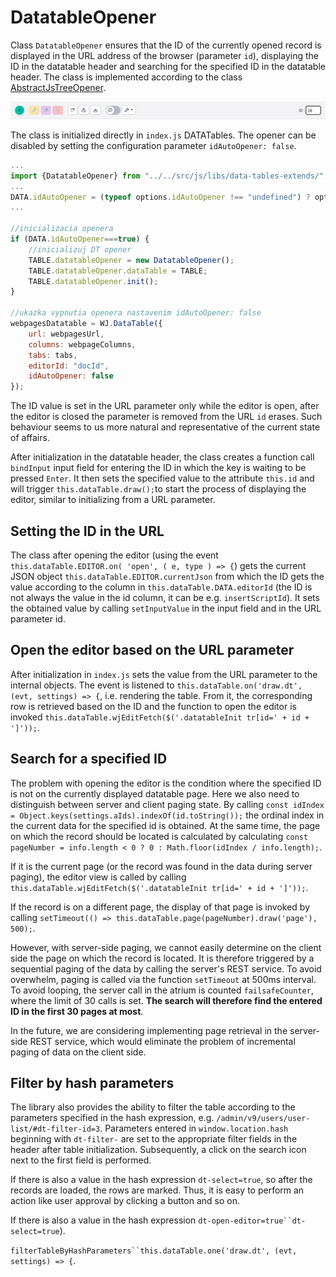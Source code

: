# DatatableOpener

Class `DatatableOpener` ensures that the ID of the currently opened record is displayed in the URL address of the browser (parameter `id`), displaying the ID in the datatable header and searching for the specified ID in the datatable header. The class is implemented according to the class [AbstractJsTreeOpener](js-tree-document-opener.md).

![](datatable-opener.png)

The class is initialized directly in `index.js` DATATables. The opener can be disabled by setting the configuration parameter `idAutoOpener: false`.

```javascript
...
import {DatatableOpener} from "../../src/js/libs/data-tables-extends/";
...
DATA.idAutoOpener = (typeof options.idAutoOpener !== "undefined") ? options.idAutoOpener : true;
...

//inicializacia openera
if (DATA.idAutoOpener===true) {
    //inicializuj DT opener
    TABLE.datatableOpener = new DatatableOpener();
    TABLE.datatableOpener.dataTable = TABLE;
    TABLE.datatableOpener.init();
}

//ukazka vypnutia openera nastavenim idAutoOpener: false
webpagesDatatable = WJ.DataTable({
    url: webpagesUrl,
    columns: webpageColumns,
    tabs: tabs,
    editorId: "docId",
    idAutoOpener: false
});
```

The ID value is set in the URL parameter only while the editor is open, after the editor is closed the parameter is removed from the URL `id` erases. Such behaviour seems to us more natural and representative of the current state of affairs.

After initialization in the datatable header, the class creates a function call `bindInput` input field for entering the ID in which the key is waiting to be pressed `Enter`. It then sets the specified value to the attribute `this.id` and will trigger `this.dataTable.draw();`to start the process of displaying the editor, similar to initializing from a URL parameter.

## Setting the ID in the URL

The class after opening the editor (using the event `this.dataTable.EDITOR.on( 'open', ( e, type ) => {`) gets the current JSON object `this.dataTable.EDITOR.currentJson` from which the ID gets the value according to the column in `this.dataTable.DATA.editorId` (the ID is not always the value in the id column, it can be e.g. `insertScriptId`). It sets the obtained value by calling `setInputValue` in the input field and in the URL parameter id.

## Open the editor based on the URL parameter

After initialization in `index.js` sets the value from the URL parameter to the internal objects. The event is listened to `this.dataTable.on('draw.dt', (evt, settings) => {`, i.e. rendering the table. From it, the corresponding row is retrieved based on the ID and the function to open the editor is invoked `this.dataTable.wjEditFetch($('.datatableInit tr[id=' + id + ']'));`.

## Search for a specified ID

The problem with opening the editor is the condition where the specified ID is not on the currently displayed datatable page. Here we also need to distinguish between server and client paging state. By calling `const idIndex = Object.keys(settings.aIds).indexOf(id.toString());` the ordinal index in the current data for the specified id is obtained. At the same time, the page on which the record should be located is calculated by calculating `const pageNumber = info.length < 0 ? 0 : Math.floor(idIndex / info.length);`.

If it is the current page (or the record was found in the data during server paging), the editor view is called by calling `this.dataTable.wjEditFetch($('.datatableInit tr[id=' + id + ']'));`.

If the record is on a different page, the display of that page is invoked by calling `setTimeout(() => this.dataTable.page(pageNumber).draw('page'), 500);`.

However, with server-side paging, we cannot easily determine on the client side the page on which the record is located. It is therefore triggered by a sequential paging of the data by calling the server's REST service. To avoid overwhelm, paging is called via the function `setTimeout` at 500ms interval. To avoid looping, the server call in the atrium is counted `failsafeCounter`, where the limit of 30 calls is set. **The search will therefore find the entered ID in the first 30 pages at most**.

In the future, we are considering implementing page retrieval in the server-side REST service, which would eliminate the problem of incremental paging of data on the client side.

## Filter by hash parameters

The library also provides the ability to filter the table according to the parameters specified in the hash expression, e.g. `/admin/v9/users/user-list/#dt-filter-id=3`. Parameters entered in `window.location.hash` beginning with `dt-filter-` are set to the appropriate filter fields in the header after table initialization. Subsequently, a click on the search icon next to the first field is performed.

If there is also a value in the hash expression `dt-select=true`, so after the records are loaded, the rows are marked. Thus, it is easy to perform an action like user approval by clicking a button and so on.

If there is also a value in the hash expression `dt-open-editor=true``dt-select=true`).

`filterTableByHashParameters``this.dataTable.one('draw.dt', (evt, settings) => {`.
